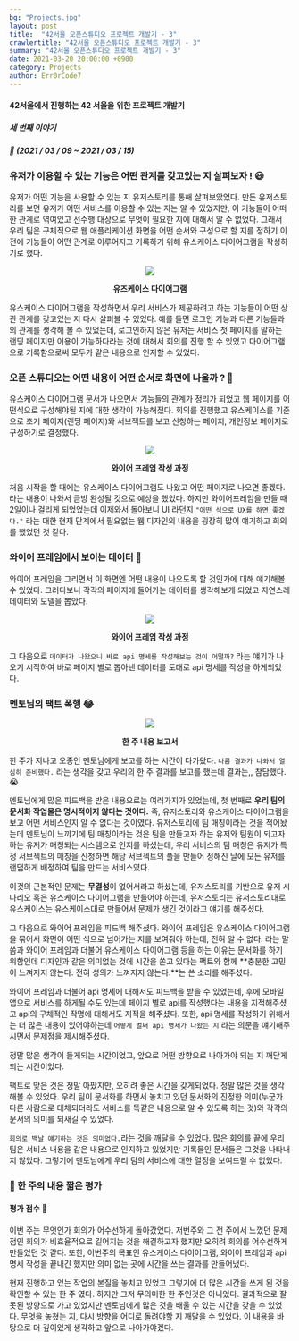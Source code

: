 ```yaml
---
bg: "Projects.jpg"
layout: post
title:  "42서울 오픈스튜디오 프로젝트 개발기 - 3"
crawlertitle: "42서울 오픈스튜디오 프로젝트 개발기 - 3"
summary: "42서울 오픈스튜디오 프로젝트 개발기 - 3"
date: 2021-03-20 20:00:00 +0900
category: Projects
author: Err0rCode7
---
```


#### 42서울에서 진행하는 42 서울을 위한 프로젝트 개발기
##### 세 번째 이야기
##### 📅 (2021 / 03 / 09 ~ 2021 / 03 / 15)

### 유저가 이용할 수 있는 기능은 어떤 관계를 갖고있는 지 살펴보자 ! 😃

유저가 어떤 기능을 사용할 수 있는 지 유저스토리를 통해 살펴보았었다. 만든 유저스토리를 보면 유저가 어떤 서비스를 이용할 수 있는 지는 알 수 있었지만, 이 기능들이 어떠한 관계로 엮여있고 선수행 대상으로 무엇이 필요한 지에 대해서 알 수 없었다. 그래서 우리 팀은 구체적으로 웹 애플리케이션 화면을 어떤 순서와 구성으로 할 지를 정하기 이전에 기능들이 어떤 관계로 이루어지고 기록하기 위해 유스케이스 다이어그램을 작성하기로 했다.

<p align="center">
<img src="https://user-images.githubusercontent.com/48249549/111899706-93c48700-8a71-11eb-8cf1-46a19c56f8b1.png">
<p style="font-weight:bold" align="center">유즈케이스 다이어그램</p>
</p>

유스케이스 다이어그램을 작성하면서 우리 서비스가 제공하려고 하는 기능들이 어떤 상관 관계를 갖고있는 지 다시 살펴볼 수 있었다. 예를 들면 로그인 기능과 다른 기능들과의 관계를 생각해 볼 수 있었는데, 로그인하지 않은 유저는 서비스 첫 페이지를 말하는 랜딩 페이지만 이용이 가능하다라는 것에 대해서 회의를 진행 할 수 있었고 다이어그램으로 기록함으로써 모두가 같은 내용으로 인지할 수 있었다.

### 오픈 스튜디오는 어떤 내용이 어떤 순서로 화면에 나올까 ? 👀

유스케이스 다이어그램 문서가 나오면서 기능들의 관계가 정리가 되었고 웹 페이지를 어떤식으로 구성해야될 지에 대한 생각이 가능해졌다. 회의를 진행했고 유스케이스를 기준으로 초기 페이지(랜딩 페이지)와 서브젝트를 보고 신청하는 페이지, 개인정보 페이지로 구성하기로 결정했다.

<p align="center">
<img src="https://user-images.githubusercontent.com/48249549/111900511-4991d480-8a76-11eb-8106-db1f4d5c02b7.png">
<p style="font-weight:bold" align="center">와이어 프레임 작성 과정</p>
</p>

처음 시작을 할 때에는 유스케이스 다이어그램도 나왔고 어떤 페이지로 나오면 좋겠다. 라는 내용이 나와서 금방 완성될 것으로 예상을 했었다. 하지만 와이어프레임을 만들 때 2일이나 걸리게 되었었는데 이제와서 돌아보니 UI 라던지 `"어떤 식으로 UX를 하면 좋겠다."` 라는 대한 현재 단계에서 필요없는 웹 디자인의 내용을 굉장히 많이 얘기하고 회의를 했었던 것 같다. 

### 와이어 프레임에서 보이는 데이터 📄

와이어 프레임을 그리면서 이 화면엔 어떤 내용이 나오도록 할 것인가에 대해 얘기해볼 수 있었다. 그러다보니 각각의 페이지에 들어가는 데이터를 생각해보게 되었고 자연스레 데이터와 모델을 뽑았다.

<p align="center">
<img src="https://user-images.githubusercontent.com/48249549/111904349-ddb96700-8a89-11eb-8a80-673e70c657ed.png">
<p style="font-weight:bold" align="center">와이어 프레임 작성 과정</p>
</p>

그 다음으로 `데이터가 나왔으니 바로 api 명세를 작성해보는 것이 어떨까?` 라는 얘기가 나오기 시작하여 바로 페이지 별로 뽑아낸 데이터를 토대로 api 명세를 작성을 하게되었다.

### 멘토님의 팩트 폭행 😂

<p align="center">
<img src="https://user-images.githubusercontent.com/48249549/111905226-e90e9180-8a8d-11eb-9d55-3cc2fe980c83.png">
<p style="font-weight:bold" align="center">한 주 내용 보고서</p>
</p>

한 주가 지나고 오종인 멘토님에게 보고를 하는 시간이 다가왔다. `나름 결과가 나와서 열심히 준비했다.` 라는 생각을 갖고 우리의 한 주 결과를 보고를 했는데 결과는,, 참담했다. 😭

멘토님에게 많은 피드백을 받은 내용으로는 여러가지가 있었는데, 첫 번째로 **우리 팀의 문서화 작업물은 명시적이지 않다는 것이다.** 즉, 유저스토리와 유스케이스 다이어그램을 보고 어떤 서비스인지 알 수 없다는 것이였다. 유저스토리에 팀 매칭이라는 것을 적어놨는데 멘토님이 느끼기에 팀 매칭이라는 것은 팀을 만들고자 하는 유저와 팀원이 되고자 하는 유저가 매칭되는 시스템으로 인지를 하셨는데, 우리 서비스의 팀 매칭은 유저가 특정 서브젝트의 매칭을 신청하면 해당 서브젝트의 풀을 만들어 정해진 날에 모든 유저를 랜덤하게 배정하여 팀을 만드는 서비스였다.

이것의 근본적인 문제는 **무결성**이 없어서라고 하셨는데, 유저스토리를 기반으로 유저 시나리오 혹은 유스케이스 다이어그램을 만들어야 하는데, 유저스토리는 유저스토리대로 유스케이스는 유스케이스대로 만들어서 문제가 생긴 것이라고 얘기를 해주셨다. 

그 다음으로 와이어 프레임을 피드백 해주셨다. 와이어 프레임은 유스케이스 다이어그램을 묶어서 화면이 어떤 식으로 넘어가는 지를 보여줘야 하는데, 전혀 알 수 없다. 라는 말씀과 와이어 프레임과 더불어 유스케이스 다이어그램 등을 하는 이유는 문서화를 하기 위함인데 디자인과 같은 의미없는 것에 시간을 쏟고 있다는 팩트와 함께 **충분한 고민이 느껴지지 않는다. 전혀 성의가 느껴지지 않는다.**는 쓴 소리를 해주셨다.

와이어 프레임과 더불어 api 명세에 대해서도 피드백을 받을 수 있었는데, 후에 모바일 앱으로 서비스를 하게될 수도 있는데 페이지 별로 api를 작성했다는 내용을 지적해주셨고 api의 구체적인 작명에 대해서도 지적을 해주셨다. 또한, api 명세를 작성하기 위해서는 더 많은 내용이 있어야하는데 `어떻게 벌써 api 명세가 나왔는 지` 라는 의문을 얘기해주시면서 문제점을 제시해주셨다.

정말 많은 생각이 들게되는 시간이었고, 앞으로 어떤 방향으로 나아가야 되는 지 깨닫게 되는 시간이었다.

팩트로 맞은 것은 정말 아팠지만, 오히려 좋은 시간을 갖게되었다. 정말 많은 것을 생각해볼 수 있었다. 우리 팀이 문서화를 하면서 놓치고 있던 문서화의 진정한 의미(누군가 다른 사람으로 대체되더라도 서비스를 똑같은 내용으로 알 수 있도록 하는 것)와 각각의 문서의 의미를 되새길 수 있었다.

`회의로 백날 얘기하는 것은 의미없다.`라는 것을 깨달을 수 있었다. 많은 회의를 끝에 우리 팀은 서비스 내용을 같은 내용으로 인지하고 있었지만 기록물인 문서들은 그것을 나타내지 않았다. 그렇기에 멘토님에게 우리 팀의 서비스에 대한 열정을 보여드릴 수 없었다.

### 🚦 한 주의 내용 짧은 평가

#### 평가 점수 🔴

이번 주는 무엇인가 회의가 어수선하게 돌아갔었다. 저번주와 그 전 주에서 느꼈던 문제점인 회의가 비효율적으로 길어지는 것을 해결하고자 했지만 오히려 회의를 어수선하게 만들었던 것 같다. 또한, 이번주의 목표인 유스케이스 다이어그램, 와이어 프레임과 api 명세 작성을 끝내긴 했지만 의미 없는 곳에 시간을 쓰는 결과를 만들어냈다.

현재 진행하고 있는 작업의 본질을 놓치고 있었고 그렇기에 더 많은 시간을 쓰게 된 것을 확인할 수 있는 한 주 였다. 하지만 그저 무의미한 한 주인것은 아니었다. 결과적으로 잘못된 방향으로 가고 있었지만 멘토님에게 많은 것을 배울 수 있는 시간을 갖을 수 있었다. 무엇을 놓쳤는 지, 다시 방향을 어디로 돌려야할 지 깨달을 수 있었다. 이 내용을 바탕으로 더 깊이있게 생각하고 앞으로 나아가야겠다.
